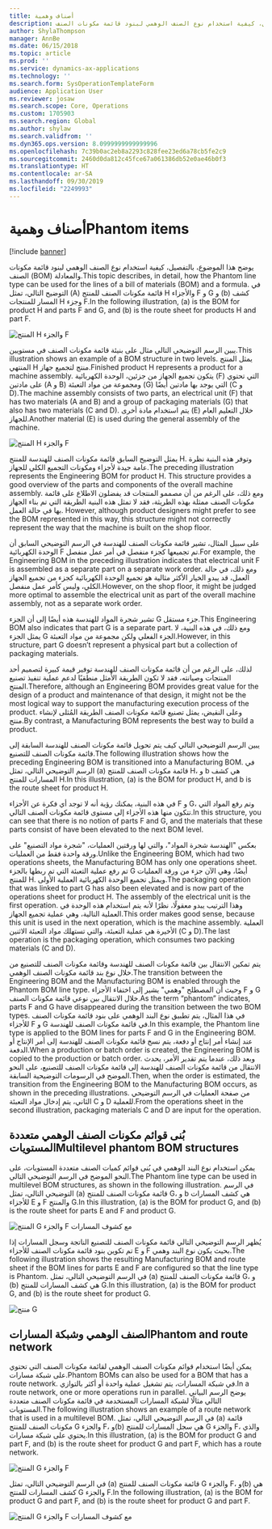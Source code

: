 ```yaml
---
title: أصناف وهمية
description: يشرح هذا الموضوع، بالتفصيل، كيفية استخدام نوع الصنف الوهمي لبنود قائمة مكونات الصنف (BOM) والمعادلة في Dynamics 365 Supply Chain Management.
author: ShylaThompson
manager: AnnBe
ms.date: 06/15/2018
ms.topic: article
ms.prod: ''
ms.service: dynamics-ax-applications
ms.technology: ''
ms.search.form: SysOperationTemplateForm
audience: Application User
ms.reviewer: josaw
ms.search.scope: Core, Operations
ms.custom: 1705903
ms.search.region: Global
ms.author: shylaw
ms.search.validfrom: ''
ms.dyn365.ops.version: 8.0999999999999996
ms.openlocfilehash: 7c39b0ac2eb8a2293c828fee23ed6a78cb5fe2c9
ms.sourcegitcommit: 2460d0da812c45fce67a061386db52e0ae46b0f3
ms.translationtype: HT
ms.contentlocale: ar-SA
ms.lasthandoff: 09/30/2019
ms.locfileid: "2249993"
---
```

# <a name="phantom-items"></a><span data-ttu-id="a6805-103">أصناف وهمية</span><span class="sxs-lookup"><span data-stu-id="a6805-103">Phantom items</span></span>

[!include [banner](../includes/banner.md)]

<span data-ttu-id="a6805-104">يوضح هذا الموضوع، بالتفصيل، كيفية استخدام نوع الصنف الوهمي لبنود قائمة مكونات الصنف (BOM) والمعادلة.</span><span class="sxs-lookup"><span data-stu-id="a6805-104">This topic describes, in detail, how the Phantom line type can be used for the lines of a bill of materials (BOM) and a formula.</span></span> <span data-ttu-id="a6805-105">في التوضيح التالي، تمثل (A) قائمة مكونات الصنف للمنتج H والأجزاء F و G و (b) كشف المسار للمنتجات H وجزء F.</span><span class="sxs-lookup"><span data-stu-id="a6805-105">In the following illustration, (a) is the BOM for product H and parts F and G, and (b) is the route sheet for products H and part F.</span></span>

![المنتج H والجزء F](media/product-H-part-F.png)


<span data-ttu-id="a6805-107">يبين الرسم التوضيحي التالي مثال على بنيئة قائمة مكونات الصنف في مستويين.</span><span class="sxs-lookup"><span data-stu-id="a6805-107">This illustration shows an example of a BOM structure in two levels.</span></span> <span data-ttu-id="a6805-108">يمثل المنتج المنتهي H منتج لتجميع جهاز.</span><span class="sxs-lookup"><span data-stu-id="a6805-108">Finished product H represents a product for a machine assembly.</span></span> <span data-ttu-id="a6805-109">يتكون تجميع الجهاز من جزئين، الوحدة الكهربائية (F) التي تحتوي على مادتين (A و B) ومجموعة من مواد التعبئة (G) التي يوجد بها مادتين أيضًا (C و D).</span><span class="sxs-lookup"><span data-stu-id="a6805-109">The machine assembly consists of two parts, an electrical unit (F) that has two materials (A and B) and a group of packaging materials (G) that also has two materials (C and D).</span></span> <span data-ttu-id="a6805-110">يتم استخدام مادة أخرى (E) خلال التعليم العام للجهاز.</span><span class="sxs-lookup"><span data-stu-id="a6805-110">Another material (E) is used during the general assembly of the machine.</span></span>

![المنتج H والجزء F](media/product-H-part-B.png)

<span data-ttu-id="a6805-112">يمثل التوضيح السابق قائمة مكونات الصنف للهندسة للمنتج H. وتوفر هذه البنية نظرة عامة جيدة لأجزاء ومكونات التجميع الكلي للجهاز.</span><span class="sxs-lookup"><span data-stu-id="a6805-112">The preceding illustration represents the Engineering BOM for product H. This structure provides a good overview of the parts and components of the overall machine assembly.</span></span> <span data-ttu-id="a6805-113">ومع ذلك، على الرغم من أن مصممو المنتجات قد يفضلون الاطلاع على قائمة مكونات الصنف ممثلة بهذه الطريثة، فقد لا تمثل هذه البنية الطريقة التي تم بناء الجهاز بها في حالة العمل. </span><span class="sxs-lookup"><span data-stu-id="a6805-113">However, although product designers might prefer to see the BOM represented in this way, this structure might not correctly represent the way that the machine is built on the shop floor.</span></span> 

<span data-ttu-id="a6805-114">على سبيل المثال، تشير قائمة مكونات الصنف للهندسة في الرسم التوضيحي السابق أن الوحدة الكهربائية F تم تجميعها كجزء منفصل في أمر عمل منفصل.</span><span class="sxs-lookup"><span data-stu-id="a6805-114">For example, the Engineering BOM in the preceding illustration indicates that electrical unit F is assembled as a separate part on a separate work order.</span></span> <span data-ttu-id="a6805-115">ومع ذلك، في حالة العمل، قد يبدو الخيار الأكثر مثالية هو تجميع الوحدة الكهربائية كجزء من تجميع الجهاز الكلي، وليس كأمر عمل منفصل.</span><span class="sxs-lookup"><span data-stu-id="a6805-115">However, on the shop floor, it might be judged more optimal to assemble the electrical unit as part of the overall machine assembly, not as a separate work order.</span></span>

<span data-ttu-id="a6805-116">تشير شجرة المواد للهندسة هذه أيضًا إلى أن الجزء G جزء مستقل.</span><span class="sxs-lookup"><span data-stu-id="a6805-116">This Engineering BOM also indicates that part G is a separate part.</span></span> <span data-ttu-id="a6805-117">ومع ذلك، في هذه البنية، لا يمثل الجزء G الجزء الفعلي ولكن مجموعة من مواد التعبئة.</span><span class="sxs-lookup"><span data-stu-id="a6805-117">However, in this structure, part G doesn’t represent a physical part but a collection of packaging materials.</span></span> 

<span data-ttu-id="a6805-118">لذلك، على الرغم من أن قائمة مكونات الصنف للهندسة توفير قيمة كبيرة لتصميم أحد المنتجات وصيانته، فقد لا تكون الطريقة الأمثل منطقيًا لدعم عملية تنفيذ تصنيع المنتج.</span><span class="sxs-lookup"><span data-stu-id="a6805-118">Therefore, although an Engineering BOM provides great value for the design of a product and maintenance of that design, it might not be the most logical way to support the manufacturing execution process of the product.</span></span> <span data-ttu-id="a6805-119">وعلى النقيض، يمثل تصنيع قائمة مكونات الصنف الطريقة المُثلى لإنشاء منتج.</span><span class="sxs-lookup"><span data-stu-id="a6805-119">By contrast, a Manufacturing BOM represents the best way to build a product.</span></span>

<span data-ttu-id="a6805-120">يبين الرسم التوضيحي التالي كيف يتم تحويل قائمة مكونات الصنف للهندسة السابقة إلى قائمة مكونات الصنف للتصنيع.</span><span class="sxs-lookup"><span data-stu-id="a6805-120">The following illustration shows how the preceding Engineering BOM is transitioned into a Manufacturing BOM.</span></span> <span data-ttu-id="a6805-121">في الرسم التوضيحي التالي، تمثل (a) قائمة مكونات الصنف للمنتج H، و b هي كشف المسارات للمنتج H.</span><span class="sxs-lookup"><span data-stu-id="a6805-121">In this illustration, (a) is the BOM for product H, and b is the route sheet for product H.</span></span>

<span data-ttu-id="a6805-122">في هذه البنية، يمكنك رؤية أنه لا توجد أي فكرة عن الأجزاء F و G، وتم رفع المواد التي تتكون منها هذه الأجزاء إلى مستوى قائمة مكونات الصنف التالي.</span><span class="sxs-lookup"><span data-stu-id="a6805-122">In this structure, you can see that there is no notion of parts F and G, and the materials that these parts consist of have been elevated to the next BOM level.</span></span> 

<span data-ttu-id="a6805-123">بعكس "الهندسة شجرة المواد"، والتي لها ورقتين العمليات، "شجرة مواد التصنيع" على ورقة واحدة فقط من العمليات.</span><span class="sxs-lookup"><span data-stu-id="a6805-123">Unlike the Engineering BOM, which had two operations sheets, the Manufacturing BOM has only one operations sheet.</span></span> <span data-ttu-id="a6805-124">تم رفع عملية التعبئة التي تم ربطها بالجزء G أيضًا، وهي الآن جزء من ورقة العمليات للمنتج H. ويمثل تجميع الوحدة الكهربائية العملية الأولى.</span><span class="sxs-lookup"><span data-stu-id="a6805-124">The packaging operation that was linked to part G has also been elevated and is now part of the operations sheet for product H. The assembly of the electrical unit is the first operation.</span></span> <span data-ttu-id="a6805-125">وهذا الترتيب يبدو معقولًا، نظرًا لأنه يتم استخدام هذه الوحدة في العملية التالية، وهي عملية تجميع الجهاز.</span><span class="sxs-lookup"><span data-stu-id="a6805-125">This order makes good sense, because this unit is used in the next operation, which is the machine assembly.</span></span> <span data-ttu-id="a6805-126">العملية الأخيرة هي عملية التعبئة، والتي تستهلك مواد التعبئة الاثنين (C و D).</span><span class="sxs-lookup"><span data-stu-id="a6805-126">The last operation is the packaging operation, which consumes two packing materials (C and D).</span></span>

<span data-ttu-id="a6805-127">يتم تمكين الانتقال بين قائمة مكونات الصنف للهندسة وقائمة مكونات الصنف للتصنيع من خلال نوع بند قائمة مكونات الصنف الوهمي.‬</span><span class="sxs-lookup"><span data-stu-id="a6805-127">The transition between the Engineering BOM and the Manufacturing BOM is enabled through the Phantom BOM line type.</span></span> <span data-ttu-id="a6805-128">وحيث أن المصطلح "وهمي" يشير إلى اختفاء الأجزاء F و G خلال الانتقال بين نوعي قائمة مكونات الصنف.</span><span class="sxs-lookup"><span data-stu-id="a6805-128">As the term “phantom” indicates, parts F and G have disappeared during the transition between the two BOM types.</span></span> <span data-ttu-id="a6805-129">في هذا المثال، يتم تطبيق نوع البند الوهمي على بنود قائمة مكونات الصنف للأجزاء F و G في قائمة مكونات الصنف للهندسة.</span><span class="sxs-lookup"><span data-stu-id="a6805-129">In this example, the Phantom line type is applied to the BOM lines for parts F and G in the Engineering BOM.</span></span> <span data-ttu-id="a6805-130">عند إنشاء أمر إنتاج أو دفعة، يتم نسخ قائمة مكونات الصنف للهندسة إلى أمر الإنتاج أو الدفعة.</span><span class="sxs-lookup"><span data-stu-id="a6805-130">When a production or batch order is created, the Engineering BOM is copied to the production or batch order.</span></span> <span data-ttu-id="a6805-131">وبعد ذلك، عندما يتم تقدير الأمر، يحدث الانتقال من قائمة مكونات الصنف للهندسة إلى قائمة مكونات الصنف للتصنيع، على النحو الموضح في الرسومات التوضيحية السابقة.</span><span class="sxs-lookup"><span data-stu-id="a6805-131">Then, when the order is estimated, the transition from the Engineering BOM to the Manufacturing BOM occurs, as shown in the preceding illustrations.</span></span> <span data-ttu-id="a6805-132">من صفحة العمليات في الرسم التوضيحي الثاني، يتم إدخال مواد التعبئة C و D للعملية.</span><span class="sxs-lookup"><span data-stu-id="a6805-132">From the operations sheet in the second illustration, packaging materials C and D are input for the operation.</span></span> 

## <a name="multilevel-phantom-bom-structures"></a><span data-ttu-id="a6805-133">بُنى قوائم مكونات الصنف الوهمي متعددة المستويات</span><span class="sxs-lookup"><span data-stu-id="a6805-133">Multilevel phantom BOM structures</span></span>
<span data-ttu-id="a6805-134">يمكن استخدام نوع البند الوهمي في بُنى قوائم كميات الصنف متعددة المستويات، على النحو الموضح في الرسم التوضيحي التالي.</span><span class="sxs-lookup"><span data-stu-id="a6805-134">The Phantom line type can be used in multilevel BOM structures, as shown in the following illustration.</span></span> <span data-ttu-id="a6805-135">في الرسم التوضيحي التالي، تمثل (a) قائمة مكونات الصنف للمنتج G، و b هي كشف المسارات للأجزاء E و F والمنتج G.</span><span class="sxs-lookup"><span data-stu-id="a6805-135">In this illustration, (a) is the BOM for product G, and (b) is the route sheet for parts E and F and product G.</span></span> 

![المنتج G والجزء F مع كشوف المسارات](media/product-G-route-sheet-G.png)


<span data-ttu-id="a6805-137">يُظهر الرسم التوضيحي التالي قائمة مكونات الصنف للتصنيع الناتجة وسجل المسارات إذا تم تكوين بنود قائمة مكونات الصنف للأجزاء E و F بحيث يكون نوع البند وهمي.</span><span class="sxs-lookup"><span data-stu-id="a6805-137">The following illustration shows the resulting Manufacturing BOM and route sheet if the BOM lines for parts E and F are configured so that the line type is Phantom.</span></span> <span data-ttu-id="a6805-138">في الرسم التوضيحي التالي، تمثل (a) قائمة مكونات الصنف للمنتج G، و (b) هي كشف المسارات للمنتج G.</span><span class="sxs-lookup"><span data-stu-id="a6805-138">In this illustration, (a) is the BOM for product G, and (b) is the route sheet for product G.</span></span>

![منتج G](media/product-G.png)


## <a name="phantom-and-route-network"></a><span data-ttu-id="a6805-140">الصنف الوهمي وشبكة المسارات</span><span class="sxs-lookup"><span data-stu-id="a6805-140">Phantom and route network</span></span>
<span data-ttu-id="a6805-141">يمكن أيضًا استخدام قوائم مكونات الصنف الوهمي لقائمة مكونات الصنف التي تحتوي على شبكة مسارات.</span><span class="sxs-lookup"><span data-stu-id="a6805-141">Phantom BOMs can also be used for a BOM that has a route network.</span></span> <span data-ttu-id="a6805-142">في شبكة المسارات، يتم تشغيل عملية واحدة أو أكثر بالتوازي.</span><span class="sxs-lookup"><span data-stu-id="a6805-142">In a route network, one or more operations run in parallel.</span></span> <span data-ttu-id="a6805-143">يوضح الرسم البياني التالي مثالًا لشبكة المسارات المستخدمة في قائمة مكونات الصنف متعددة المستويات.</span><span class="sxs-lookup"><span data-stu-id="a6805-143">The following illustration shows an example of a route network that is used in a multilevel BOM.</span></span> <span data-ttu-id="a6805-144">في الرسم التوضيحي التالي، تمثل (a) قائمة مكونات الصنف للمنتج G والجزء F، و(b) هي سجل المسارات للمنتج G والجزء F، والذي يحتوي على شبكة مسارات.</span><span class="sxs-lookup"><span data-stu-id="a6805-144">In this illustration, (a) is the BOM for product G and part F, and (b) is the route sheet for product G and part F, which has a route network.</span></span>

![المنتج G والجزء F](media/product-G-part-F.png)


<span data-ttu-id="a6805-146">في الرسم التوضيحي التالي، تمثل (a) قائمة مكونات الصنف للمنتج G والجزء F، و(b) هي كشف المسارات للمنتج G والجزء F.</span><span class="sxs-lookup"><span data-stu-id="a6805-146">In the following illustration, (a) is the BOM for product G and part F, and (b) is the route sheet for product G and part F.</span></span>

![المنتج G والجزء F مع كشوف المسارات](media/product-G-part-F-with-route-sheet.png)
